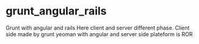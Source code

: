 # grunt_angular_rails
Grunt with angular and rails Here client and server different phase. Client side made by grunt yeoman with angular and server side plateform is ROR
